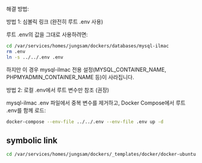 
해결 방법:

방법 1: 심볼릭 링크 (완전히 루트 .env 사용)

루트 .env의 값을 그대로 사용하려면:

```sh
cd /var/services/homes/jungsam/dockers/databases/mysql-ilmac
rm .env
ln -s ../../.env .env
```

하지만 이 경우 mysql-ilmac 전용 설정(MYSQL_CONTAINER_NAME, PHPMYADMIN_CONTAINER_NAME 등)이 사라집니다.

방법 2: 로컬 .env에서 루트 변수만 참조 (권장)

mysql-ilmac .env 파일에서 중복 변수를 제거하고, Docker Compose에서 루트 .env를 함께 로드:


```sh
docker-compose --env-file ../../.env --env-file .env up -d
```

## symbolic link
```sh
cd /var/services/homes/jungsam/dockers/_templates/docker/docker-ubuntu && ln -s /var/services/homes/jungsam/dockers/.env .env
```